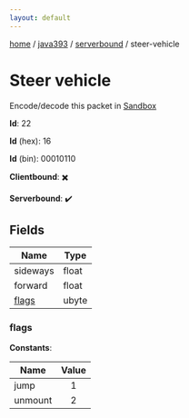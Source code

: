 ```yaml
---
layout: default
---
```


[home](/)  /  [java393](/protocol/java393)  /  [serverbound](/protocol/java393/serverbound)  /  steer-vehicle

# Steer vehicle

Encode/decode this packet in [Sandbox](../../../sandbox/java393#Serverbound.SteerVehicle)

**Id**: 22

**Id** (hex): 16

**Id** (bin): 00010110

**Clientbound**: ✖️

**Serverbound**: ✔️

## Fields

Name | Type
---|---
sideways | float
forward | float
[flags](#flags) | ubyte

### flags

**Constants**:

Name | Value
---|:---:
jump | 1
unmount | 2
